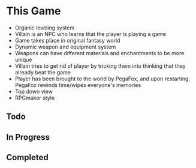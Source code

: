 
# This Game

- Organic leveling system
- Villain is an NPC who learns that the player is playing a game
- Game takes place in original fantasy world
- Dynamic weapon and equipment system
- Weapons can have different materials and enchantments to be more unique
- Villain tries to get rid of player by tricking them into thinking that they already beat the game
- Player has been brought to the world by PegaFox, and upon restarting, PegaFox rewinds time/wipes everyone's memories
- Top down view
- RPGmaker style


## Todo


## In Progress


## Completed